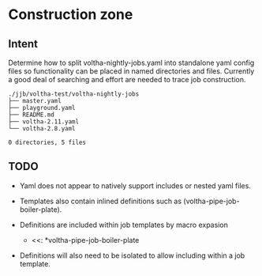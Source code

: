 # Construction zone

## Intent
Determine how to split voltha-nightly-jobs.yaml into standalone yaml config
files so functionality can be placed in named directories and files.  Currently
a good deal of searching and effort are needed to trace job construction.

```
./jjb/voltha-test/voltha-nightly-jobs
├── master.yaml
├── playground.yaml
├── README.md
├── voltha-2.11.yaml
└── voltha-2.8.yaml

0 directories, 5 files
```

## TODO

- Yaml does not appear to natively support includes or nested yaml files.
- Templates also contain inlined definitions such as (voltha-pipe-job-boiler-plate).
- Definitions are included within job templates by macro expasion

  - <<: *voltha-pipe-job-boiler-plate

- Definitions will also need to be isolated to allow including within a job template.



